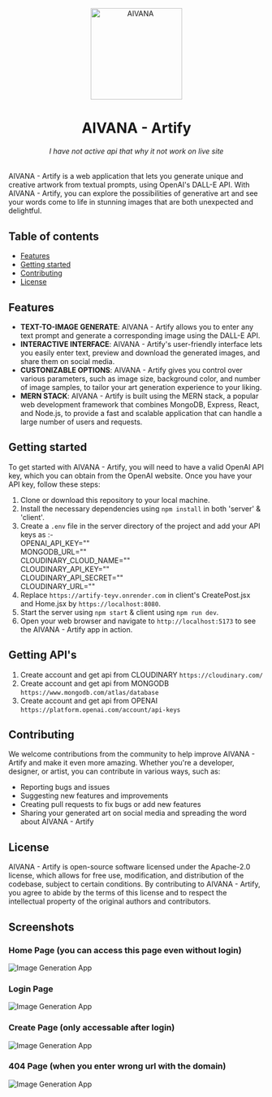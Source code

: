 <p align="center"> <img width="180" src="https://aivart.vercel.app/assets/logo-76f396b8.png" alt="AIVANA"><h1 align="center">AIVANA - Artify<br><h6 align="center">I have not active api that why it not work on live site</h6></h1></p>

AIVANA - Artify is a web application that lets you generate unique and creative artwork from textual prompts, using OpenAI's DALL-E API. With AIVANA - Artify, you can explore the possibilities of generative art and see your words come to life in stunning images that are both unexpected and delightful.

## Table of contents

- [Features](#features)
- [Getting started](#getting-started)
- [Contributing](#contributing)
- [License](#license)

## Features

- **TEXT-TO-IMAGE GENERATE**: AIVANA - Artify allows you to enter any text prompt and generate a corresponding image using the DALL-E API.
- **INTERACTIVE INTERFACE**: AIVANA - Artify's user-friendly interface lets you easily enter text, preview and download the generated images, and share them on social media.
- **CUSTONIZABLE OPTIONS**: AIVANA - Artify gives you control over various parameters, such as image size, background color, and number of image samples, to tailor your art generation experience to your liking.
- **MERN STACK**: AIVANA - Artify is built using the MERN stack, a popular web development framework that combines MongoDB, Express, React, and Node.js, to provide a fast and scalable application that can handle a large number of users and requests.

## Getting started

To get started with AIVANA - Artify, you will need to have a valid OpenAI API key, which you can obtain from the OpenAI website. Once you have your API key, follow these steps:

1. Clone or download this repository to your local machine.
2. Install the necessary dependencies using `npm install` in both 'server' & 'client'.
3. Create a `.env` file in the server directory of the project and add your API keys as :- <br>
    OPENAI_API_KEY="<api here>"<br>
    MONGODB_URL="<api key >"<br>
    CLOUDINARY_CLOUD_NAME="<api here>"<br>
    CLOUDINARY_API_KEY="<api her>"<br>
    CLOUDINARY_API_SECRET="<api here>"<br>
    CLOUDINARY_URL="<api here>"<br>
4. Replace `https://artify-teyv.onrender.com` in client's CreatePost.jsx and Home.jsx by `https://localhost:8080`.
5. Start the server using `npm start` & client using `npm run dev`.
6. Open your web browser and navigate to `http://localhost:5173` to see the AIVANA - Artify app in action.

## Getting API's
1. Create account and get api from CLOUDINARY `https://cloudinary.com/`
2. Create account and get api from MONGODB `https://www.mongodb.com/atlas/database`
3. Create account and get api from OPENAI `https://platform.openai.com/account/api-keys`

## Contributing

We welcome contributions from the community to help improve AIVANA - Artify and make it even more amazing. Whether you're a developer, designer, or artist, you can contribute in various ways, such as:

- Reporting bugs and issues
- Suggesting new features and improvements
- Creating pull requests to fix bugs or add new features
- Sharing your generated art on social media and spreading the word about AIVANA - Artify


## License

AIVANA - Artify is open-source software licensed under the Apache-2.0 license, which allows for free use, modification, and distribution of the codebase, subject to certain conditions. By contributing to AIVANA - Artify, you agree to abide by the terms of this license and to respect the intellectual property of the original authors and contributors.

## Screenshots

### Home Page (you can access this page even without login)
![Image Generation App](https://res.cloudinary.com/dhbyg08yc/image/upload/h_1600/v1683000284/aivanaart.vercel.app__dqrlpw.png)


### Login Page
![Image Generation App](https://res.cloudinary.com/dhbyg08yc/image/upload/v1683000277/login_hjqdlh.png)


### Create Page (only accessable after login)
![Image Generation App](https://res.cloudinary.com/dhbyg08yc/image/upload/v1683000277/create_fhs71c.png)

### 404 Page (when you enter wrong url with the domain)
![Image Generation App](https://res.cloudinary.com/dhbyg08yc/image/upload/v1684560603/404_qgnskw.png)
